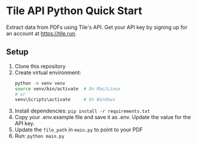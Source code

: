 # Tile API Python Quick Start

Extract data from PDFs using Tile's API. Get your API key by signing up for an account at https://tile.run.

## Setup

1. Clone this repository
2. Create virtual environment:
   ```bash
   python -m venv venv
   source venv/bin/activate  # On Mac/Linux
   # or
   venv\Scripts\activate     # On Windows
   ```
3. Install dependencies: `pip install -r requirements.txt`
4. Copy your .env.example file and save it as .env. Update the value for the API key.
5. Update the `file_path` in `main.py` to point to your PDF
6. Run: `python main.py`

